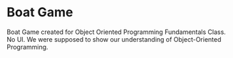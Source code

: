 # Boat Game
 Boat Game created for Object Oriented Programming Fundamentals Class. No UI. We were supposed to show our understanding of Object-Oriented Programming.

